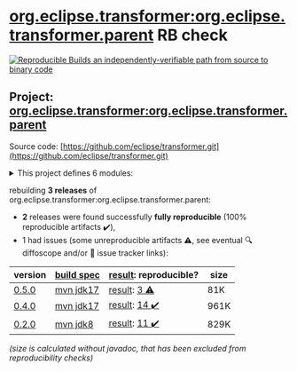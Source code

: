 [org.eclipse.transformer:org.eclipse.transformer.parent](https://central.sonatype.com/artifact/org.eclipse.transformer/org.eclipse.transformer.parent/0.5.0/versions) RB check
=======

[![Reproducible Builds](https://reproducible-builds.org/images/logos/rb.svg) an independently-verifiable path from source to binary code](https://reproducible-builds.org/)

## Project: [org.eclipse.transformer:org.eclipse.transformer.parent](https://central.sonatype.com/artifact/org.eclipse.transformer/org.eclipse.transformer.parent/0.5.0/versions)

Source code: [https://github.com/eclipse/transformer.git](https://github.com/eclipse/transformer.git)

<details><summary>This project defines 6 modules:</summary>

* [org.eclipse.transformer:org.eclipse.transformer](https://central.sonatype.com/artifact/org.eclipse.transformer/org.eclipse.transformer/0.5.0)
* [org.eclipse.transformer:org.eclipse.transformer.cli](https://central.sonatype.com/artifact/org.eclipse.transformer/org.eclipse.transformer.cli/0.5.0)
* [org.eclipse.transformer:org.eclipse.transformer.jakarta](https://central.sonatype.com/artifact/org.eclipse.transformer/org.eclipse.transformer.jakarta/0.5.0)
* [org.eclipse.transformer:org.eclipse.transformer.maven](https://central.sonatype.com/artifact/org.eclipse.transformer/org.eclipse.transformer.maven/0.5.0)
* [org.eclipse.transformer:org.eclipse.transformer.parent](https://central.sonatype.com/artifact/org.eclipse.transformer/org.eclipse.transformer.parent/0.5.0)
* [org.eclipse.transformer:transformer-maven-plugin](https://central.sonatype.com/artifact/org.eclipse.transformer/transformer-maven-plugin/0.5.0)
</details>

rebuilding **3 releases** of org.eclipse.transformer:org.eclipse.transformer.parent:
- **2** releases were found successfully **fully reproducible** (100% reproducible artifacts :heavy_check_mark:),
- 1 had issues (some unreproducible artifacts :warning:, see eventual :mag: diffoscope and/or :memo: issue tracker links):

| version | [build spec](/BUILDSPEC.md) | [result](https://reproducible-builds.org/docs/jvm/): reproducible? | size |
| -- | --------- | ------ | -- |
| [0.5.0](https://central.sonatype.com/artifact/org.eclipse.transformer/org.eclipse.transformer.parent/0.5.0/pom) | [mvn jdk17](eclipse-transformer-0.5.0.buildspec) | [result](transformer-maven-plugin-0.5.0.buildinfo): [ 3 :warning:](transformer-maven-plugin-0.5.0.buildcompare) | 81K |
| [0.4.0](https://central.sonatype.com/artifact/org.eclipse.transformer/org.eclipse.transformer.parent/0.4.0/pom) | [mvn jdk17](eclipse-transformer-0.4.0.buildspec) | [result](transformer-maven-plugin-0.4.0.buildinfo): [14 :heavy_check_mark: ](transformer-maven-plugin-0.4.0.buildcompare) | 961K |
| [0.2.0](https://central.sonatype.com/artifact/org.eclipse.transformer/org.eclipse.transformer.parent/0.2.0/pom) | [mvn jdk8](eclipse-transformer-0.2.0.buildspec) | [result](org.eclipse.transformer.parent-0.2.0.buildinfo): [11 :heavy_check_mark: ](org.eclipse.transformer.parent-0.2.0.buildcompare) | 829K |

<i>(size is calculated without javadoc, that has been excluded from reproducibility checks)</i>

